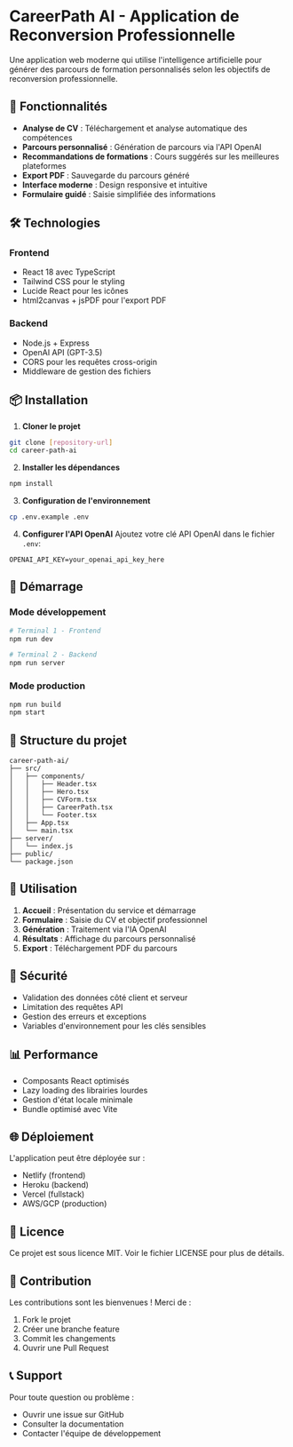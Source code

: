 # CareerPath AI - Application de Reconversion Professionnelle

Une application web moderne qui utilise l'intelligence artificielle pour générer des parcours de formation personnalisés selon les objectifs de reconversion professionnelle.

## 🚀 Fonctionnalités

- **Analyse de CV** : Téléchargement et analyse automatique des compétences
- **Parcours personnalisé** : Génération de parcours via l'API OpenAI
- **Recommandations de formations** : Cours suggérés sur les meilleures plateformes
- **Export PDF** : Sauvegarde du parcours généré
- **Interface moderne** : Design responsive et intuitive
- **Formulaire guidé** : Saisie simplifiée des informations

## 🛠 Technologies

### Frontend
- React 18 avec TypeScript
- Tailwind CSS pour le styling
- Lucide React pour les icônes
- html2canvas + jsPDF pour l'export PDF

### Backend
- Node.js + Express
- OpenAI API (GPT-3.5)
- CORS pour les requêtes cross-origin
- Middleware de gestion des fichiers

## 📦 Installation

1. **Cloner le projet**
```bash
git clone [repository-url]
cd career-path-ai
```

2. **Installer les dépendances**
```bash
npm install
```

3. **Configuration de l'environnement**
```bash
cp .env.example .env
```

4. **Configurer l'API OpenAI**
Ajoutez votre clé API OpenAI dans le fichier `.env`:
```
OPENAI_API_KEY=your_openai_api_key_here
```

## 🚀 Démarrage

### Mode développement
```bash
# Terminal 1 - Frontend
npm run dev

# Terminal 2 - Backend
npm run server
```

### Mode production
```bash
npm run build
npm start
```

## 🔧 Structure du projet

```
career-path-ai/
├── src/
│   ├── components/
│   │   ├── Header.tsx
│   │   ├── Hero.tsx
│   │   ├── CVForm.tsx
│   │   ├── CareerPath.tsx
│   │   └── Footer.tsx
│   ├── App.tsx
│   └── main.tsx
├── server/
│   └── index.js
├── public/
└── package.json
```

## 🎯 Utilisation

1. **Accueil** : Présentation du service et démarrage
2. **Formulaire** : Saisie du CV et objectif professionnel
3. **Génération** : Traitement via l'IA OpenAI
4. **Résultats** : Affichage du parcours personnalisé
5. **Export** : Téléchargement PDF du parcours

## 🔐 Sécurité

- Validation des données côté client et serveur
- Limitation des requêtes API
- Gestion des erreurs et exceptions
- Variables d'environnement pour les clés sensibles

## 📊 Performance

- Composants React optimisés
- Lazy loading des librairies lourdes
- Gestion d'état locale minimale
- Bundle optimisé avec Vite

## 🌐 Déploiement

L'application peut être déployée sur :
- Netlify (frontend)
- Heroku (backend)
- Vercel (fullstack)
- AWS/GCP (production)

## 📄 Licence

Ce projet est sous licence MIT. Voir le fichier LICENSE pour plus de détails.

## 🤝 Contribution

Les contributions sont les bienvenues ! Merci de :
1. Fork le projet
2. Créer une branche feature
3. Commit les changements
4. Ouvrir une Pull Request

## 📞 Support

Pour toute question ou problème :
- Ouvrir une issue sur GitHub
- Consulter la documentation
- Contacter l'équipe de développement